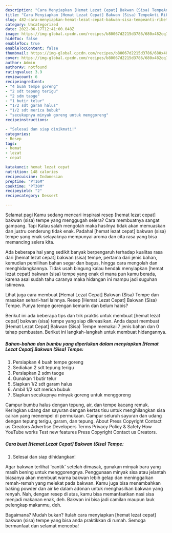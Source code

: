 ```yaml
---
description: "Cara Menyiapkan [Hemat Lezat Cepat] Bakwan (Sisa) TempeAnti Ribet"
title: "Cara Menyiapkan [Hemat Lezat Cepat] Bakwan (Sisa) TempeAnti Ribet"
slug: 482-cara-menyiapkan-hemat-lezat-cepat-bakwan-sisa-tempeanti-ribet
category: Uncategorized
date: 2022-06-17T12:41:00.048Z
image: https://img-global.cpcdn.com/recipes/b80067d2215d3786/680x482cq70/hemat-lezat-cepat-bakwan-sisa-tempe-foto-resep-utama.jpg
hideToc: false
enableToc: true
enableTocContent: false
thumbnail: https://img-global.cpcdn.com/recipes/b80067d2215d3786/680x482cq70/hemat-lezat-cepat-bakwan-sisa-tempe-foto-resep-utama.jpg
cover: https://img-global.cpcdn.com/recipes/b80067d2215d3786/680x482cq70/hemat-lezat-cepat-bakwan-sisa-tempe-foto-resep-utama.jpg
author: Admin
authorAv: notfound
ratingvalue: 3.9
reviewcount: 6
recipeingredient:
- "4 buah tempe goreng"
- "2 sdt tepung terigu"
- "2 sdm taoge"
- "1 butir telur"
- "1/2 sdt garam halus"
- "1/2 sdt merica bubuk"
- "secukupnya minyak goreng untuk menggoreng"
recipeinstructions:

- "Selesai dan siap dinikmati!"
categories:
- Resep
tags:
- hemat
- lezat
- cepat

katakunci: hemat lezat cepat 
nutrition: 148 calories
recipecuisine: Indonesian
preptime: "PT16M"
cooktime: "PT30M"
recipeyield: "2"
recipecategory: Dessert

---
```



Selamat pagi Kamu sedang mencari inspirasi resep [hemat lezat cepat] bakwan (sisa) tempe yang menggugah selera? Cara membuatnya sangat gampang. Tapi Kalau salah mengolah maka hasilnya tidak akan memuaskan dan justru cenderung tidak enak. Padahal [hemat lezat cepat] bakwan (sisa) tempe yang enak selayaknya mempunyai aroma dan cita rasa yang bisa memancing selera kita.


Ada beberapa hal yang sedikit banyak berpengaruh terhadap kualitas rasa dari [hemat lezat cepat] bakwan (sisa) tempe, pertama dari jenis bahan, kemudian pemilihan bahan segar dan bagus, hingga cara mengolah dan menghidangkannya. Tidak usah bingung kalau hendak menyiapkan [hemat lezat cepat] bakwan (sisa) tempe yang enak di mana pun kamu berada, karena asal sudah tahu caranya maka hidangan ini mampu jadi suguhan istimewa.

Lihat juga cara membuat [Hemat Lezat Cepat] Bakwan (Sisa) Tempe dan masakan sehari-hari lainnya. Resep [Hemat Lezat Cepat] Bakwan (Sisa) Tempe. Punya tempe gorengan kemarin dan belum habis?


Berikut ini ada beberapa tips dan trik praktis untuk membuat [hemat lezat cepat] bakwan (sisa) tempe yang siap dikreasikan. Anda dapat membuat [Hemat Lezat Cepat] Bakwan (Sisa) Tempe memakai 7 jenis bahan dan 0 tahap pembuatan. Berikut ini langkah-langkah untuk membuat hidangannya.

<!--inarticleads1-->

##### Bahan-bahan dan bumbu yang diperlukan dalam menyiapkan [Hemat Lezat Cepat] Bakwan (Sisa) Tempe:

1. Persiapkan 4 buah tempe goreng
1. Sediakan 2 sdt tepung terigu
1. Persiapkan 2 sdm taoge
1. Gunakan 1 butir telur
1. Siapkan 1/2 sdt garam halus
1. Ambil 1/2 sdt merica bubuk
1. Siapkan secukupnya minyak goreng untuk menggoreng


Campur bumbu halus dengan tepung, air, dan tempe kacang remuk. Keringkan udang dan sayuran dengan kertas tisu untuk menghilangkan sisa cairan yang menempel di permukaan. Campur seluruh sayuran dan udang dengan tepung terigu, garam, dan tepung. About Press Copyright Contact us Creators Advertise Developers Terms Privacy Policy &amp; Safety How YouTube works Test new features Press Copyright Contact us Creators. 

<!--inarticleads2-->

##### Cara buat [Hemat Lezat Cepat] Bakwan (Sisa) Tempe:


1. Selesai dan siap dihidangkan!

Agar bakwan terlihat &#39;cantik&#39; setelah dimasak, gunakan minyak baru yang masih bening untuk menggorengnya. Penggunaan minyak sisa atau jelantah biasanya akan membuat warna bakwan lebih gelap dan meninggalkan remah-remah yang melekat pada bakwan. Kamu juga bisa menambahkan baking powder dan air ke dalam adonan untuk menghasilkan bakwan yang renyah. Nah, dengan resep di atas, kamu bisa memanfaatkan nasi sisa menjadi makanan enak, deh. Bakwan ini bisa jadi camilan maupun lauk pelengkap makanmu, deh. 

Bagaimana? Mudah bukan? Itulah cara menyiapkan [hemat lezat cepat] bakwan (sisa) tempe yang bisa anda praktikkan di rumah. Semoga bermanfaat dan selamat mencoba!
